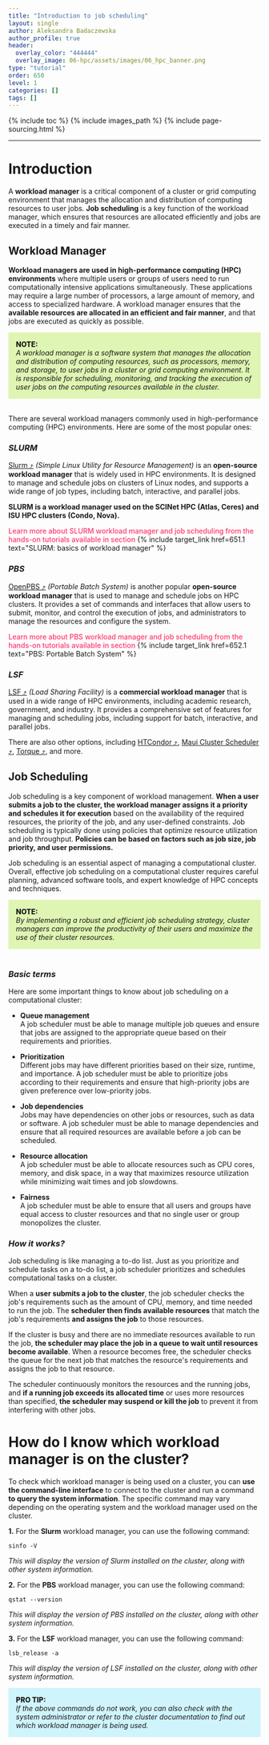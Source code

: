```yaml
---
title: "Introduction to job scheduling"
layout: single
author: Aleksandra Badaczewska
author_profile: true
header:
  overlay_color: "444444"
  overlay_image: 06-hpc/assets/images/06_hpc_banner.png
type: "tutorial"
order: 650
level: 1
categories: []
tags: []
---
```


{% include toc %}
{% include images_path %}
{% include page-sourcing.html %}

---


# Introduction

A **workload manager** is a critical component of a cluster or grid computing environment that manages the allocation and distribution of computing resources to user jobs. **Job scheduling** is a key function of the workload manager, which ensures that resources are allocated efficiently and jobs are executed in a timely and fair manner.


## Workload Manager

**Workload managers are used in high-performance computing (HPC) environments** where multiple users or groups of users need to run computationally intensive applications simultaneously. These applications may require a large number of processors, a large amount of memory, and access to specialized hardware. A workload manager ensures that the **available resources are allocated in an efficient and fair manner**, and that jobs are executed as quickly as possible.

<div style="background: #dff5b3; padding: 15px;">
<span style="font-weight:800;">NOTE:</span>
<br><span style="font-style:italic;">
A workload manager is a software system that manages the allocation and distribution of computing resources, such as processors, memory, and storage, to user jobs in a cluster or grid computing environment. It is responsible for scheduling, monitoring, and tracking the execution of user jobs on the computing resources available in the cluster.
</span>
</div><br>

There are several workload managers commonly used in high-performance computing (HPC) environments. Here are some of the most popular ones:

### *SLURM*

<a href="https://slurm.schedmd.com/" target="_blank">Slurm  ⤴</a> *(Simple Linux Utility for Resource Management)* is an **open-source workload manager** that is widely used in HPC environments. It is designed to manage and schedule jobs on clusters of Linux nodes, and supports a wide range of job types, including batch, interactive, and parallel jobs.

**SLURM is a workload manager used on the SCINet HPC (Atlas, Ceres) and ISU HPC clusters (Condo, Nova).**

<span style="color: #ff3870;font-weight: 500;"> Learn more about SLURM workload manager and job scheduling from the hands-on tutorials available in section</span> {% include target_link href=651.1 text="SLURM: basics of workload manager" %}

### *PBS*

<a href="https://www.openpbs.org" target="_blank">OpenPBS  ⤴</a> *(Portable Batch System)* is another popular **open-source workload manager** that is used to manage and schedule jobs on HPC clusters. It provides a set of commands and interfaces that allow users to submit, monitor, and control the execution of jobs, and administrators to manage the resources and configure the system.

<span style="color: #ff3870;font-weight: 500;"> Learn more about PBS workload manager and job scheduling from the hands-on tutorials available in section</span> {% include target_link href=652.1 text="PBS: Portable Batch System" %} 

### *LSF*

<a href="https://www.ibm.com/products/hpc-workload-management" target="_blank">LSF  ⤴</a> *(Load Sharing Facility)* is a **commercial workload manager** that is used in a wide range of HPC environments, including academic research, government, and industry. It provides a comprehensive set of features for managing and scheduling jobs, including support for batch, interactive, and parallel jobs.

There are also other options, including <a href="https://research.cs.wisc.edu/htcondor/" target="_blank">HTCondor  ⤴</a>, <a href="http://docs.adaptivecomputing.com/maui/" target="_blank">Maui Cluster Scheduler  ⤴</a>, <a href="https://en.wikipedia.org/wiki/TORQUE" target="_blank">Torque  ⤴</a>, and more.

## Job Scheduling

Job scheduling is a key component of workload management. **When a user submits a job to the cluster, the workload manager assigns it a priority and schedules it for execution** based on the availability of the required resources, the priority of the job, and any user-defined constraints. Job scheduling is typically done using policies that optimize resource utilization and job throughput. **Policies can be based on factors such as job size, job priority, and user permissions.**

Job scheduling is an essential aspect of managing a computational cluster. Overall, effective job scheduling on a computational cluster requires careful planning, advanced software tools, and expert knowledge of HPC concepts and techniques.

<div style="background: #dff5b3; padding: 15px;">
<span style="font-weight:800;">NOTE:</span>
<br><span style="font-style:italic;">
By implementing a robust and efficient job scheduling strategy, cluster managers can improve the productivity of their users and maximize the use of their cluster resources.
</span>
</div><br>

### *Basic terms*

Here are some important things to know about job scheduling on a computational cluster:

* **Queue management** <br>
A job scheduler must be able to manage multiple job queues and ensure that jobs are assigned to the appropriate queue based on their requirements and priorities.

* **Prioritization** <br>
Different jobs may have different priorities based on their size, runtime, and importance. A job scheduler must be able to prioritize jobs according to their requirements and ensure that high-priority jobs are given preference over low-priority jobs.

* **Job dependencies** <br>
Jobs may have dependencies on other jobs or resources, such as data or software. A job scheduler must be able to manage dependencies and ensure that all required resources are available before a job can be scheduled.

* **Resource allocation** <br>
A job scheduler must be able to allocate resources such as CPU cores, memory, and disk space, in a way that maximizes resource utilization while minimizing wait times and job slowdowns.

* **Fairness** <br>
A job scheduler must be able to ensure that all users and groups have equal access to cluster resources and that no single user or group monopolizes the cluster.

### *How it works?*

Job scheduling is like managing a to-do list. Just as you prioritize and schedule tasks on a to-do list, a job scheduler prioritizes and schedules computational tasks on a cluster.

When a **user submits a job to the cluster**, the job scheduler checks the job's requirements such as the amount of CPU, memory, and time needed to run the job. The **scheduler then finds available resources** that match the job's requirements **and assigns the job** to those resources.

If the cluster is busy and there are no immediate resources available to run the job, **the scheduler may place the job in a queue to wait until resources become available**. When a resource becomes free, the scheduler checks the queue for the next job that matches the resource's requirements and assigns the job to that resource.

The scheduler continuously monitors the resources and the running jobs, and **if a running job exceeds its allocated time** or uses more resources than specified, **the scheduler may suspend or kill the job** to prevent it from interfering with other jobs.


# How do I know which workload manager is on the cluster?

To check which workload manager is being used on a cluster, you can **use the command-line interface** to connect to the cluster and run a command **to query the system information**. The specific command may vary depending on the operating system and the workload manager used on the cluster.

**1.** For the **Slurm** workload manager, you can use the following command:
```
sinfo -V
```
*This will display the version of Slurm installed on the cluster, along with other system information.*

**2.** For the **PBS** workload manager, you can use the following command:
```
qstat --version
```
*This will display the version of PBS installed on the cluster, along with other system information.*

**3.** For the **LSF** workload manager, you can use the following command:
```
lsb_release -a
```
*This will display the version of LSF installed on the cluster, along with other system information.*

<div style="background: #cff4fc; padding: 15px;">
<span style="font-weight:800;">PRO TIP:</span>
<br><span style="font-style:italic;">
If the above commands do not work, you can also check with the system administrator or refer to the cluster documentation to find out which workload manager is being used.
</span>
</div><br>
